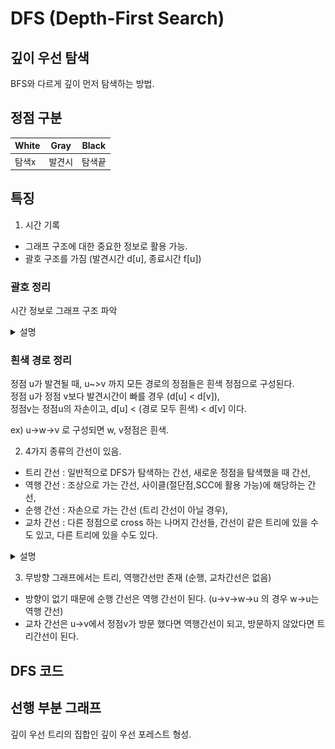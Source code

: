 # DFS (Depth-First Search)
  
## 깊이 우선 탐색 
BFS와 다르게 깊이 먼저 탐색하는 방법.  

## 정점 구분
White | Gray | Black |
------|------|-------|
탐색x | 발견시 | 탐색끝

## 특징
1. 시간 기록  
- 그래프 구조에 대한 중요한 정보로 활용 가능.  
- 괄호 구조를 가짐 (발견시간 d[u], 종료시간 f[u])  

### 괄호 정리
시간 정보로 그래프 구조 파악  
<details>
<summary>설명</summary>
<div markdown="1">
<img src="pictures/DFS_bracket.jpg">
</div>
</details>

### 흰색 경로 정리  
정점 u가 발견될 때, u~>v 까지 모든 경로의 정점들은 흰색 정점으로 구성된다.  
정점 u가 정점 v보다 발견시간이 빠를 경우 (d[u] < d[v]),  
정점v는 정점u의 자손이고, d[u] < (경로 모두 흰색) < d[v] 이다.  
  
ex) u->w->v 로 구성되면 w, v정점은 흰색.  

2. 4가지 종류의 간선이 있음.  
- 트리 간선 : 일반적으로 DFS가 탐색하는 간선, 새로운 정점을 탐색했을 때 간선,  
- 역행 간선 : 조상으로 가는 간선, 사이클(절단점,SCC에 활용 가능)에 해당하는 간선,  
- 순행 간선 : 자손으로 가는 간선 (트리 간선이 아닐 경우),  
- 교차 간선 : 다른 정점으로 cross 하는 나머지 간선들, 간선이 같은 트리에 있을 수도 있고, 다른 트리에 있을 수도 있다.  
<details>
<summary>설명</summary>
<div markdown="1">
<img src="pictures/DFS_edges.jpg">
</div>
</details>  

3. 무방향 그래프에서는 트리, 역행간선만 존재 (순행, 교차간선은 없음)
- 방향이 없기 때문에 순행 간선은 역행 간선이 된다. (u->v->w->u 의 경우 w->u는 역행 간선)  
- 교차 간선은 u->v에서 정점v가 방문 했다면 역행간선이 되고, 방문하지 않았다면 트리간선이 된다.  

## DFS 코드


## 선행 부분 그래프
깊이 우선 트리의 집합인 깊이 우선 포레스트 형성.  

